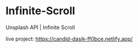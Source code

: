 # Infinite-Scroll
Unsplash API | Infinite Scroll

live project: https://candid-dasik-ff0bce.netlify.app/
